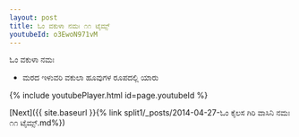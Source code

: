 ```yaml
---
layout: post
title: ಓಂ ವಕುಳಾ ನಮಃ ೧೧ ಟೈಮ್ಸ್
youtubeId: o3EwoN971vM
---
```

 
 
 ಓಂ ವಕುಳಾ ನಮಃ  
 
 -  ಮರದ ಇಳುವರಿ ವಕುಲಾ ಹೂವುಗಳ ರೂಪದಲ್ಲಿ ಯಾರು 
 
  
 
  
 
 
 
 
 
 


{% include youtubePlayer.html id=page.youtubeId %}
 
[Next]({{ site.baseurl }}{% link  split1/_posts/2014-04-27-ಓಂ ಕೈಲಸ ಗಿರಿ ವಾಸಿನಿ ನಮಃ ೧೧ ಟೈಮ್ಸ್.md%})
 
